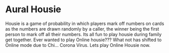 # Aural Housie

Housie is a game of probability in which players mark off numbers on cards as the numbers are drawn randomly by a caller, the winner being the first person to mark off all their numbers. Its all fun to play housie during family get together. Ever wanted to play Online housie??? What not has shifted to Online mode due to Chi... Corona Virus. Lets play Online Housie now. 
